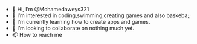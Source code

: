 - 👋 Hi, I’m @Mohamedaweys321
- 👀 I’m interested in coding,swimming,creating games and also baskeba;;
- 🌱 I’m currently learning how to create apps and games.
- 💞️ I’m looking to collaborate on nothing much yet.
- 📫 How to reach me 

<!---
Mohamedaweys321/Mohamedaweys321 is a ✨ special ✨ repository because its `README.md` (this file) appears on your GitHub profile.
You can click the Preview link to take a look at your changes.
--->
